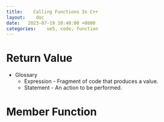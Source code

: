 ```yaml
---
title:    Calling Functions In C++
layout:    doc
date:   2023-07-19 10:48:00 +0800
categories:    ue5, code, function
---
```


# Return Value
- Glossary
    - Expression - Fragment of code that produces a value.
    - Statement - An action to be performed.

# Member Function